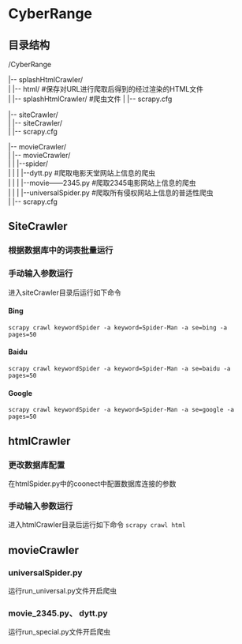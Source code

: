 # CyberRange
## 目录结构
/CyberRange  

|-- splashHtmlCrawler/    
|   |-- html/  #保存对URL进行爬取后得到的经过渲染的HTML文件    
|   |-- splashHtmlCrawler/ #爬虫文件
|   |-- scrapy.cfg  

|-- siteCrawler/   
|   |-- siteCrawler/   
|   |-- scrapy.cfg   

|-- movieCrawler/   
|   |-- movieCrawler/   
|   |   |--spider/  
|   |   |  |--dytt.py #爬取电影天堂网站上信息的爬虫  
|   |   |  |--movie——2345.py #爬取2345电影网站上信息的爬虫  
|   |   |  |--universalSpider.py #爬取所有侵权网站上信息的普适性爬虫  
|   |-- scrapy.cfg   

## SiteCrawler

### 根据数据库中的词表批量运行



### 手动输入参数运行

进入siteCrawler目录后运行如下命令

#### Bing
```scrapy crawl keywordSpider -a keyword=Spider-Man -a se=bing -a pages=50```

#### Baidu
```scrapy crawl keywordSpider -a keyword=Spider-Man -a se=baidu -a pages=50```

#### Google
```scrapy crawl keywordSpider -a keyword=Spider-Man -a se=google -a pages=50```  



## htmlCrawler
### 更改数据库配置
在htmlSpider.py中的coonect中配置数据库连接的参数
### 手动输入参数运行

进入htmlCrawler目录后运行如下命令
```scrapy crawl html```  

## movieCrawler
### universalSpider.py
运行run_universal.py文件开启爬虫
### movie_2345.py、 dytt.py
运行run_special.py文件开启爬虫



